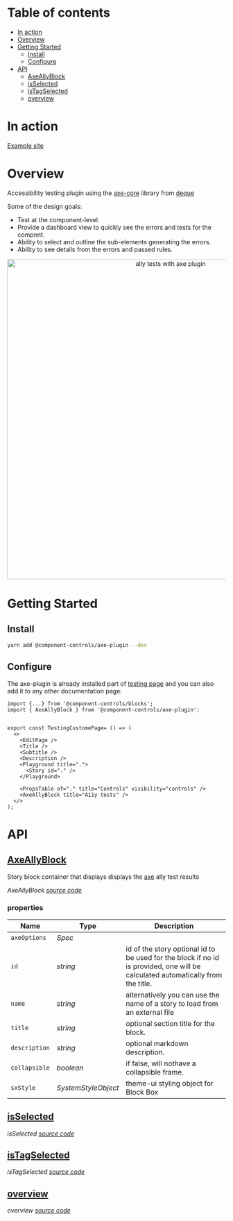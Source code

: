 # Table of contents

-   [In action](#in-action)
-   [Overview](#overview)
-   [Getting Started](#getting-started)
    -   [Install](#install)
    -   [Configure](#configure)
-   [API](#api)
    -   [<ins>AxeAllyBlock</ins>](#insaxeallyblockins)
    -   [<ins>isSelected</ins>](#insisselectedins)
    -   [<ins>isTagSelected</ins>](#insistagselectedins)
    -   [<ins>overview</ins>](#insoverviewins)

# In action

[Example site](https://components-storybook-6-no-docs.netlify.app/?path=/test/components-actioncontainer--overview)

# Overview

Accessibility testing plugin using the [axe-core](https://github.com/dequelabs/axe-core) library from [deque](https://www.deque.com/axe/)

Some of the design goals:

-   Test at the component-level.
-   Provide a dashboard view to quickly see the errors and tests for the compnnt.
-   Ability to select and outline the sub-elements generating the errors.
-   Ability to see details from the errors and passed rules.

<p align="center">
  <img src="https://github.com/ccontrols/component-controls/raw/master/plugins/axe-plugin/images/axe-ally-testing.gif" alt="ally tests with axe plugin" width="738">
</p>

# Getting Started

## Install

```sh
yarn add @component-controls/axe-plugin --dev
```

## Configure

The axe-plugin is already installed part of [testing page](https://github.com/ccontrols/component-controls/blob/master/ui/pages/src/TestingPage/TestingPage.tsx) and you can also add it to any other documentation page:

```
import {...} from '@component-controls/blocks';
import { AxeAllyBlock } from '@component-controls/axe-plugin';


export const TestingCustomePage= () => (
  <>
    <EditPage />
    <Title />
    <Subtitle />
    <Description />
    <Playground title=".">
      <Story id="." />
    </Playground>

    <PropsTable of="." title="Controls" visibility="controls" />
    <AxeAllyBlock title="A11y tests" />
  </>
);

```

# API

<react-docgen-typescript path="./src" exclude="AllyDashboard.tsx,BaseAllyBlock.tsx,HighlightSelector.tsx,NodesTable.tsx,ResultsTable.tsx,SelectionContext.tsx" />

<!-- START-REACT-DOCGEN-TYPESCRIPT -->

## <ins>AxeAllyBlock</ins>

Story block container that displays displays the [axe](https://github.com/dequelabs/axe-core) ally test results

_AxeAllyBlock [source code](https:/github.com/ccontrols/component-controls/tree/master/plugins/axe-plugin/src/index.tsx)_

### properties

| Name          | Type                | Description                                                                                                                     |
| ------------- | ------------------- | ------------------------------------------------------------------------------------------------------------------------------- |
| `axeOptions`  | _Spec_              |                                                                                                                                 |
| `id`          | _string_            | id of the story optional id to be used for the block if no id is provided, one will be calculated automatically from the title. |
| `name`        | _string_            | alternatively you can use the name of a story to load from an external file                                                     |
| `title`       | _string_            | optional section title for the block.                                                                                           |
| `description` | _string_            | optional markdown description.                                                                                                  |
| `collapsible` | _boolean_           | if false, will nothave a collapsible frame.                                                                                     |
| `sxStyle`     | _SystemStyleObject_ | theme-ui styling object for Block Box                                                                                           |

## <ins>isSelected</ins>

_isSelected [source code](https:/github.com/ccontrols/component-controls/tree/master/plugins/axe-plugin/src/components/RecoilContext.tsx)_

## <ins>isTagSelected</ins>

_isTagSelected [source code](https:/github.com/ccontrols/component-controls/tree/master/plugins/axe-plugin/src/components/RecoilContext.tsx)_

## <ins>overview</ins>

_overview [source code](https:/github.com/ccontrols/component-controls/tree/master/plugins/axe-plugin/src/stories/AllyBlock.stories.tsx)_

<!-- END-REACT-DOCGEN-TYPESCRIPT -->
